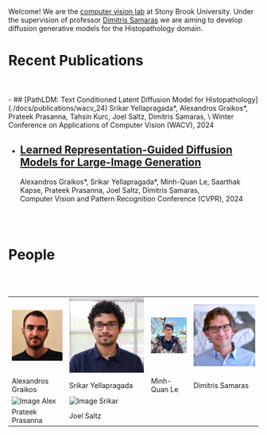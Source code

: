 Welcome! We are the [computer vision lab](https://www3.cs.stonybrook.edu/~cvl/index.html) at Stony Brook University. Under the supervision of professor [Dimitris Samaras](https://www3.cs.stonybrook.edu/~samaras/) we are aiming to develop diffusion generative models for the Histopathology domain.

<h1 style={{fontSize: '32px', textAlign: 'center'}}>Recent Publications</h1>
<br/><br/>
- ## [PathLDM: Text Conditioned Latent Diffusion Model for Histopathology](./docs/publications/wacv_24)
  Srikar Yellapragada*, Alexandros Graikos*, Prateek Prasanna, Tahsin Kurc, Joel Saltz, Dimitris Samaras, \
  Winter Conference on Applications of Computer Vision (WACV), 2024

- ## [Learned Representation-Guided Diffusion Models for Large-Image Generation](./docs/publications/cvpr_24)
  Alexandros Graikos*, Srikar Yellapragada*, Minh-Quan Le, Saarthak Kapse, Prateek Prasanna, Joel Saltz, Dimitris Samaras, \
  Computer Vision and Pattern Recognition Conference (CVPR), 2024

<br/><br/>

<h1 style={{fontSize: '32px', textAlign: 'center'}}>People</h1>
<br/><br/>

<center>
<table class="image-table">
    <tr class="no-bg">
        <td class="circle">
          <a href="https://alexgraikos.github.io" target="_blank">
            <img src="./img/people/alex.jpg" alt="Image Alex" class="circle"></img>
          </a>
        </td>
        <td class="circle">
          <a href="https://srikarym.github.io" target="_blank">
            <img src="./img/people/srikar.jpg" alt="Image Srikar" class="circle"></img>
          </a>
        </td>
        <td class="circle">
          <img src="./img/people/quan.jpg" alt="Image Quan" class="circle"></img>
        </td>
        <td class="circle">
          <a href="https://www3.cs.stonybrook.edu/~samaras/" target="_blank">
            <img src="./img/people/dim6cr.jpg" alt="Image Dimitris" class="circle"></img>
          </a>
        </td>
    </tr>
    <tr class="no-bg">
        <td class="centered">Alexandros Graikos</td>
        <td class="centered">Srikar Yellapragada</td>
        <td class="centered">Minh-Quan Le</td>
        <td class="centered">Dimitris Samaras</td>
    </tr>
    <tr class="no-bg">
        <td class="circle">
          <img src="./img/favicon.ico" alt="Image Alex" class="circle"></img>
        </td>
        <td class="circle">
          <img src="./img/favicon.ico" alt="Image Srikar" class="circle"></img>
        </td>
    </tr>
    <tr class="no-bg">
        <td class="centered">Prateek Prasanna</td>
        <td class="centered">Joel Saltz</td>
    </tr>
</table>
</center>

